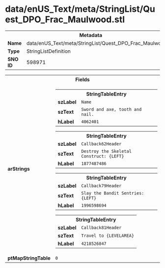 <h1>data/enUS_Text/meta/StringList/Quest_DPO_Frac_Maulwood.stl</h1><table><tr><th colspan="100%">Metadata</th></tr><tr><td><b>Name</b></td><td>data/enUS_Text/meta/StringList/Quest_DPO_Frac_Maulwood.stl</td></tr><tr><td><b>Type</b></td><td>StringListDefinition</td></tr><tr><td><b>SNO ID</b></td><td>598971</td></tr></table>

<table><tr><th colspan="100%">Fields</th></tr><tr><td><b>arStrings</b></td><td><table><tr><th colspan="100%">StringTableEntry</th></tr><tr><td><b>szLabel</b></td><td><code>Name</code></td></tr><tr><td><b>szText</b></td><td><code>Sword and axe, tooth and nail.</code></td></tr><tr><td><b>hLabel</b></td><td><code>4062401</code></td></tr></table>


<table><tr><th colspan="100%">StringTableEntry</th></tr><tr><td><b>szLabel</b></td><td><code>Callback62Header</code></td></tr><tr><td><b>szText</b></td><td><code>Destroy the Skeletal Construct: {LEFT}</code></td></tr><tr><td><b>hLabel</b></td><td><code>1877487486</code></td></tr></table>


<table><tr><th colspan="100%">StringTableEntry</th></tr><tr><td><b>szLabel</b></td><td><code>Callback79Header</code></td></tr><tr><td><b>szText</b></td><td><code>Slay the Bandit Sentries: {LEFT}</code></td></tr><tr><td><b>hLabel</b></td><td><code>1996598694</code></td></tr></table>


<table><tr><th colspan="100%">StringTableEntry</th></tr><tr><td><b>szLabel</b></td><td><code>Callback81Header</code></td></tr><tr><td><b>szText</b></td><td><code>Travel to {LEVELAREA}</code></td></tr><tr><td><b>hLabel</b></td><td><code>4218526847</code></td></tr></table>


</td></tr><tr><td><b>ptMapStringTable</b></td><td><code>0</code></td></tr></table>

